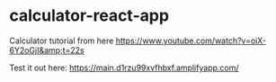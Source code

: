 # calculator-react-app
Calculator tutorial from here https://www.youtube.com/watch?v=oiX-6Y2oGjI&amp;t=22s

Test it out here: https://main.d1rzu99xvfhbxf.amplifyapp.com/
